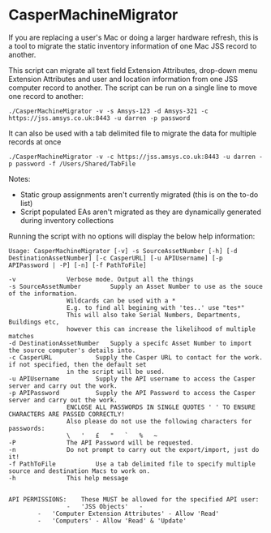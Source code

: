 CasperMachineMigrator
=====================

If you are replacing a user's Mac or doing a larger hardware refresh, this is a tool to migrate the static inventory information of one Mac JSS record to another.

This script can migrate all text field Extension Attributes, drop-down menu Extension Attributes and user and location information from one JSS computer record to another.  The script can be run on a single line to move one record to another:

	./CasperMachineMigrator -v -s Amsys-123 -d Amsys-321 -c https://jss.amsys.co.uk:8443 -u darren -p password

It can also be used with a tab delimited file to migrate the data for multiple records at once

	./CasperMachineMigrator -v -c https://jss.amsys.co.uk:8443 -u darren -p password -f /Users/Shared/TabFile

Notes:

- Static group assignments aren't currently migrated (this is on the to-do list)
- Script populated EAs aren't migrated as they are dynamically generated during inventory collections

Running the script with no options will display the below help information:

	Usage: CasperMachineMigrator [-v] -s SourceAssetNumber [-h] [-d DestinationAssetNumber] [-c CasperURL] [-u APIUsername] [-p APIPassword | -P] [-n] [-f PathToFile]
	
	-v				Verbose mode. Output all the things
	-s SourceAssetNumber		Supply an Asset Number to use as the souce of the information.
					Wildcards can be used with a *
					E.g. to find all begining with 'tes..' use "tes*"
					This will also take Serial Numbers, Departments, Buildings etc,
					however this can increase the likelihood of multiple matches
	-d DestinationAssetNumber 	Supply a specifc Asset Number to import the source computer's details into.
	-c CasperURL			Supply the Casper URL to contact for the work. if not specified, then the default set 
					in the script will be used.
	-u APIUsername			Supply the API username to access the Casper server and carry out the work.
	-p APIPassword 			Supply the API Password to access the Casper server and carry out the work.
					ENCLOSE ALL PASSWORDS IN SINGLE QUOTES ' ' TO ENSURE CHARACTERS ARE PASSED CORRECTLY!
					Also please do not use the following characters for passwords:
					\ 	' 	£ 	" 	` 	% 	~
	-P				The API Password will be requested.
	-n				Do not prompt to carry out the export/import, just do it!
	-f PathToFile			Use a tab delimited file to specify multiple source and destination Macs to work on.
	-h				This help message
	
	
	API PERMISSIONS:	These MUST be allowed for the specified API user:
					-	'JSS Objects'	-
			-	'Computer Extension Attributes' - Allow 'Read'
			-	'Computers'	- Allow 'Read' & 'Update'
